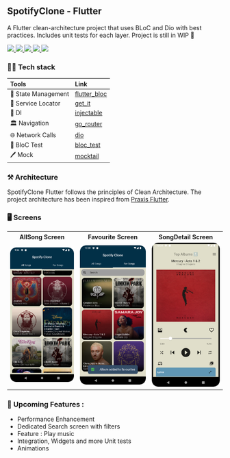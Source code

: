 ## SpotifyClone - Flutter

  <p align="left"> A Flutter clean-architecture project that uses BLoC and Dio with best practices. Includes unit tests for each layer. Project is still in WIP 🚧</p>

  <p align="left">
      <a href = "https://github.com/Solido/awesome-flutter">
        <img src = "https://img.shields.io/badge/Awesome-Flutter-blue.svg?color=blue&style=for-the-badge" />
      </a>
      <a href = "https://github.com/nikeight/SpotifyFlutter/stargazers">
        <img src="https://img.shields.io/github/stars/nikeight/SpotifyFlutter?color=green&style=for-the-badge" />
      </a>
      <a href = "https://github.com/nikeight/SpotifyFlutter/network/members">
          <img src="https://img.shields.io/github/forks/nikeight/SpotifyFlutter?color=green&style=for-the-badge" />
      </a>
      <a href = "https://github.com/nikeight/SpotifyFlutter/watchers">
          <img src="https://img.shields.io/github/watchers/nikeight/SpotifyFlutter?color=yellowgreen&style=for-the-badge" />
      </a>
      <a href = "https://github.com/nikeight/SpotifyFlutter/issues">
          <img src="https://img.shields.io/github/issues/nikeight/SpotifyFlutter?color=orange&style=for-the-badge" />
      </a>
  </p>

### 👨‍💻 Tech stack

| Tools               | Link                                                            |
|:--------------------|:----------------------------------------------------------------|
| 🤖 State Management | [flutter_bloc](https://pub.dev/packages/flutter_bloc)           |
| 💚 Service Locator  | [get_it](https://pub.dev/packages/get_it)                       |
| 💉 DI               | [injectable](https://pub.dev/packages/injectable)               |
| 🏛 Navigation       | [go_router](https://pub.dev/packages/go_router)                 |
| 🌐 Network Calls    | [dio](https://pub.dev/packages/dio) 				|
| 🚀 BloC Test        | [bloc_test](https://pub.dev/packages/bloc_test)                 |
| 🖊️ Mock             | [mocktail](https://pub.dev/packages/mocktail)                   |

### ⚒️ Architecture

SpotifyClone Flutter follows the principles of Clean Architecture.
The project architecture has been inspired
from [Praxis Flutter](https://github.com/mutualmobile/PraxisFlutter).

### 🖥️ Screens

<table style="width:100%">
  <tr>
    <th>AllSong Screen</th>
    <th>Favourite Screen</th> 
    <th>SongDetail Screen</th>
  </tr>
  <tr>
    <td><img src = "art/spotify_flutter_all_song_screen.png" width=240/></td> 
    <td><img src = "art/spotify_flutter_fav_screen_with_snackbar.png" width=240/></td>
    <td><img src = "art/spotify_flutter_song_detail_screen.png" width=240/></td>
  </tr>
</table>


### 🐥 Upcoming Features : 
- Performance Enhancement 
- Dedicated Search screen with filters 
- Feature : Play music 
- Integration, Widgets and more Unit tests 
- Animations


